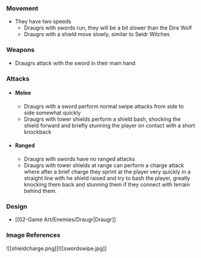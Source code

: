 ### Movement
- They have two speeds
	- Draugrs with swords run, they will be a bit slower than the Dire Wolf
	- Draugrs with a shield move slowly, similar to Seidr Witches
### Weapons
- Draugrs attack with the sword in their main hand
### Attacks
- #### Melee
	- Draugrs with a sword perform normal swipe attacks from side to side somewhat quickly
	- Draugrs with tower shields perform a shield bash, shocking the shield forward and briefly stunning the player on contact with a short knockback
- #### Ranged
	- Draugrs with swords have no ranged attacks
	- Draugrs with tower shields at range can perform a charge attack where after a brief charge they sprint at the player very quickly in a straight line with he shield raised and try to bash the player, greatly knocking them back and stunning them if they connect with terrain behind them.
### Design
- [[02-Game Art/Enemies/Draugr|Draugr]]
### Image References
![[shieldcharge.png]]![[swordswipe.jpg]]